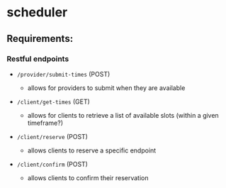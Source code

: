 # scheduler


## Requirements:

### Restful endpoints
- `/provider/submit-times` (POST)
    * allows for providers to submit when they are available 

- `/client/get-times` (GET)
    * allows for clients to retrieve a list of available slots (within a given timeframe?)

- `/client/reserve` (POST)
    * allows clients to reserve a specific endpoint 

- `/client/confirm` (POST)
    * allows clients to confirm their reservation 

    